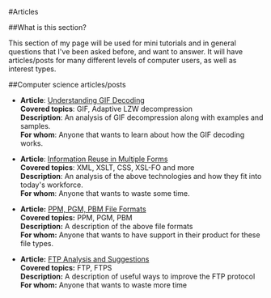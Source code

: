 #Articles

##What is this section?

This section of my page will be used for mini tutorials and in general questions that I've been asked before, and want to answer. It will have articles/posts for many different levels of computer users, as well as interest types.

##Computer science articles/posts

- **Article**: [Understanding GIF Decoding](/downloads/articles/gif.doc)  
**Covered topics**: GIF, Adaptive LZW decompression  
**Description**: An analysis of GIF decompression along with examples and samples.  
**For whom**: Anyone that wants to learn about how the GIF decoding works.  


- **Article**: [Information Reuse in Multiple Forms](/downloads/articles/XML.pdf)  
**Covered topics**: XML, XSLT, CSS, XSL-FO and more  
**Description**: An analysis of the above technologies and how they fit into today's workforce.  
**For whom**: Anyone that wants to waste some time.

- **Article:** [PPM, PGM, PBM File Formats](/downloads/articles/ppm.doc)  
**Covered topics:** PPM, PGM, PBM  
**Description:** A description of the above file formats  
**For whom:** Anyone that wants to have support in their product for these file types.

- **Article:** [FTP Analysis and Suggestions](/downloads/articles/ftpAnalysis.doc)  
**Covered topics:** FTP, FTPS  
**Description:** A description of useful ways to improve the FTP protocol  
**For whom:** Anyone that wants to waste more time
